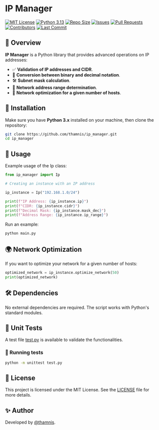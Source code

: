 # IP Manager

[![MIT License](https://img.shields.io/badge/License-MIT-blue.svg)](/LICENSE)
[![Python 3.13](https://img.shields.io/badge/Python-3.13-blue)](https://www.python.org/)
[![Repo Size](https://img.shields.io/github/repo-size/thamnis/ip_manager)](https://github.com/thamnis/ip_manager)
[![Issues](https://img.shields.io/github/issues/thamnis/ip_manager)](https://github.com/thamnis/ip_manager/issues)
[![Pull Requests](https://img.shields.io/github/issues-pr/thamnis/ip_manager)](https://github.com/thamnis/ip_manager/pulls)
[![Contributors](https://img.shields.io/github/contributors/thamnis/ip_manager)](https://github.com/thamnis/ip_manager/graphs/contributors)
[![Last Commit](https://img.shields.io/github/last-commit/thamnis/ip_manager)](https://github.com/thamnis/ip_manager/commits/main)

## 📌 Overview

**IP Manager** is a Python library that provides advanced operations on IP addresses:

- ✅ **Validation of IP addresses and CIDR**.
- 🔄 **Conversion between binary and decimal notation**.
- 🛠 **Subnet mask calculation**.
- 📍 **Network address range determination**.
- 🚀 **Network optimization for a given number of hosts**.

## 🚀 Installation

Make sure you have **Python 3.x** installed on your machine, then clone the repository:

```bash
git clone https://github.com/thamnis/ip_manager.git
cd ip_manager
```

## 📖 Usage

Example usage of the Ip class:

``` Python
from ip_manager import Ip

# Creating an instance with an IP address

ip_instance = Ip("192.168.1.0/24")

print(f"IP Address: {ip_instance.ip}")
print(f"CIDR: {ip_instance.cidr}")
print(f"Decimal Mask: {ip_instance.mask_dec}")
print(f"Address Range: {ip_instance.ip_range}")
```

Run an example:

``` Bash
python main.py
```

## 🌍 Network Optimization

If you want to optimize your network for a given number of hosts:

``` Python
optimized_network = ip_instance.optimize_network(50)
print(optimized_network)
```

## 🛠 Dependencies

No external dependencies are required. The script works with Python's standard modules.

## 🧪 Unit Tests

A test file [test.py](/test.py) is available to validate the functionalities.

### 🔹 Running tests

``` Bash
python -m unittest test.py
```

## 📜 License

This project is licensed under the MIT License. See the [LICENSE](/LICENSE) file for more details.

## ✨ Author

Developed by [@thamnis](https://www.github.com/thamnis).
